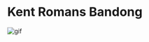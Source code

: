 # Kent Romans Bandong
![gif](https://media1.giphy.com/media/13rQ7rrTrvZXlm/200.webp?cid=790b76111ca4f19550f8e33999f6d993f97e0131604b6e2e&rid=200.webp)